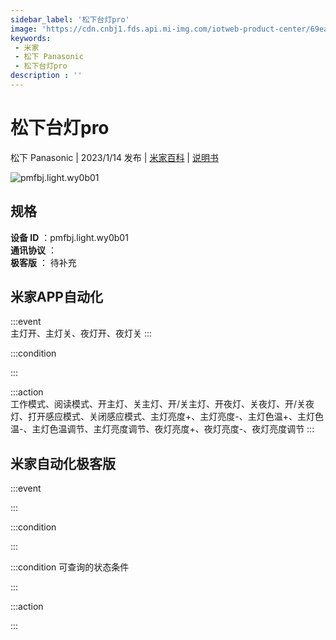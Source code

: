 ```yaml
---
sidebar_label: '松下台灯pro'
image: 'https://cdn.cnbj1.fds.api.mi-img.com/iotweb-product-center/69ea1118ea9f7c2421aa1e46eacf6ea1_1669374494526.png?GalaxyAccessKeyId=AKVGLQWBOVIRQ3XLEW&Expires=9223372036854775807&Signature=EJUnTVJ4flycCz2Jzw/QuinH9mA='
keywords: 
 - 米家
 - 松下 Panasonic
 - 松下台灯pro
description : ''
---
```

# 松下台灯pro

松下 Panasonic | 2023/1/14 发布 | [米家百科](https://home.mi.com/webapp/content/baike/product/index.html?model=pmfbj.light.wy0b01) | [说明书](https://home.mi.com/views/introduction.html?model=pmfbj.light.wy0b01&region=cn)

![pmfbj.light.wy0b01](https://cdn.cnbj1.fds.api.mi-img.com/iotweb-product-center/69ea1118ea9f7c2421aa1e46eacf6ea1_1669374494526.png?GalaxyAccessKeyId=AKVGLQWBOVIRQ3XLEW&Expires=9223372036854775807&Signature=EJUnTVJ4flycCz2Jzw/QuinH9mA=)

## 规格  
> 
**设备 ID** ：pmfbj.light.wy0b01  
**通讯协议** ：  
**极客版**  ： 待补充 


## 米家APP自动化  

:::event  
主灯开、主灯关、夜灯开、夜灯关
:::

:::condition  

:::

:::action   
工作模式、阅读模式、开主灯、关主灯、开/关主灯、开夜灯、关夜灯、开/关夜灯、打开感应模式、关闭感应模式、主灯亮度+、主灯亮度-、主灯色温+、主灯色温-、主灯色温调节、主灯亮度调节、夜灯亮度+、夜灯亮度-、夜灯亮度调节
:::

## 米家自动化极客版  

:::event  

:::

:::condition  

:::

:::condition 可查询的状态条件  

:::

:::action  

:::

        
